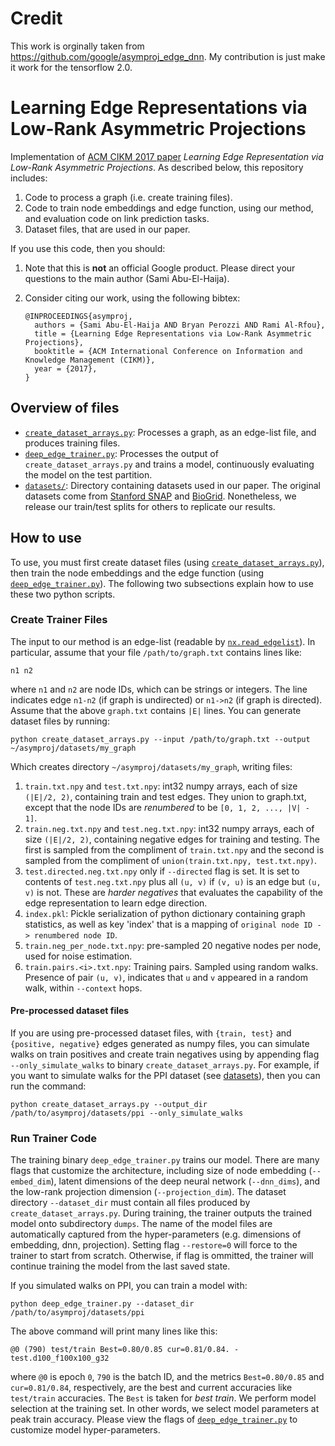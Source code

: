 # Credit
This work is orginally taken from https://github.com/google/asymproj_edge_dnn. My contribution is just make it work for the tensorflow 2.0.
# Learning Edge Representations via Low-Rank Asymmetric Projections

Implementation of [ACM CIKM 2017 paper](https://arxiv.org/abs/1705.05615)
_Learning Edge Representation via Low-Rank Asymmetric Projections_. As described
below, this repository includes:

1. Code to process a graph (i.e. create training files).
1. Code to train node embeddings and edge function, using our method, and
   evaluation code on link prediction tasks.
1. Dataset files, that are used in our paper.

If you use this code, then you should:

1. Note that this is **not** an official Google product. Please direct your
   questions to the main author (Sami Abu-El-Haija).
1. Consider citing our work, using the following bibtex:
   
       @INPROCEEDINGS{asymproj,
         authors = {Sami Abu-El-Haija AND Bryan Perozzi AND Rami Al-Rfou},
         title = {Learning Edge Representations via Low-Rank Asymmetric Projections},
         booktitle = {ACM International Conference on Information and Knowledge Management (CIKM)},
         year = {2017},
       }

## Overview of files

* [`create_dataset_arrays.py`](./create_dataset_arrays.py): Processes a graph,
  as an edge-list file, and produces training files.
* [`deep_edge_trainer.py`](./deep_edge_trainer.py): Processes the output of
  `create_dataset_arrays.py` and trains a model, continuously evaluating the
  model on the test partition.
* [`datasets/`](./datasets): Directory containing datasets used in our paper.
  The original datasets come from [Stanford SNAP](http://snap.stanford.edu/data)
  and [BioGrid](https://thebiogrid.org). Nonetheless, we release our train/test
  splits for others to replicate our results.

## How to use

To use, you must first create dataset files
(using [`create_dataset_arrays.py`](./create_dataset_arrays.py)), then train the node
embeddings and the edge function
(using [`deep_edge_trainer.py`](./deep_edge_trainer.py)). The following two
subsections explain how to use these two python scripts.

### Create Trainer Files

The input to our method is an edge-list (readable by
[`nx.read_edgelist`](https://networkx.github.io/documentation/networkx-1.9/reference/generated/networkx.readwrite.edgelist.read_edgelist.html)).
In particular, assume that your file `/path/to/graph.txt` contains lines like:

    n1 n2

where `n1` and `n2` are node IDs, which can be strings or integers. The line
indicates edge `n1-n2` (if graph is undirected) or `n1->n2` (if graph is
directed). Assume that the above `graph.txt` contains `|E|` lines. You can
generate dataset files by running:

    python create_dataset_arrays.py --input /path/to/graph.txt --output ~/asymproj/datasets/my_graph

Which creates directory `~/asymproj/datasets/my_graph`, writing files:

1. `train.txt.npy` and `test.txt.npy`: int32 numpy arrays, each of size
   `(|E|/2, 2)`, containing train and test edges. They union to graph.txt,
   except that the node IDs are _renumbered_ to be `[0, 1, 2, ..., |V| - 1]`.
1. `train.neg.txt.npy` and `test.neg.txt.npy`: int32 numpy arrays, each of size
   `(|E|/2, 2)`, containing negative edges for training and testing. The first
   is sampled from the compliment of `train.txt.npy` and the second is sampled
   from the compliment of `union(train.txt.npy, test.txt.npy)`.
1. `test.directed.neg.txt.npy` only if `--directed` flag is set. It is set to
   contents of `test.neg.txt.npy` plus all `(u, v)` if `(v, u)` is an edge but
   `(u, v)` is not. These are _harder negatives_ that evaluates the capability
   of the edge representation to learn edge direction.
1. `index.pkl`: Pickle serialization of python dictionary containing graph
   statistics, as well as key 'index' that is a mapping of
   `original node ID -> renumbered node ID`.
1. `train.neg_per_node.txt.npy`: pre-sampled 20 negative nodes per node, used
   for noise estimation.
1. `train.pairs.<i>.txt.npy`: Training pairs. Sampled using random walks.
   Presence of pair `(u, v)`, indicates that `u` and `v` appeared in a random
   walk, within `--context` hops.

#### Pre-processed dataset files

If you are using pre-processed dataset files, with `{train, test}` and 
`{positive, negative}` edges generated as numpy files, you can simulate walks
on train positives and create train negatives using by appending flag
`--only_simulate_walks` to binary `create_dataset_arrays.py`. For example, if
you want to simulate walks for the PPI dataset (see [datasets](./datasets/)),
then you can run the command:

    python create_dataset_arrays.py --output_dir /path/to/asymproj/datasets/ppi --only_simulate_walks


### Run Trainer Code

The training binary `deep_edge_trainer.py` trains our model. There are many
flags that customize the architecture, including size of node embedding
(`--embed_dim`), latent dimensions of the deep neural network (`--dnn_dims`),
and the low-rank projection dimension (`--projection_dim`). The dataset
directory `--dataset_dir` must contain all files produced by
`create_dataset_arrays.py`. During training, the trainer outputs the trained
model onto subdirectory `dumps`. The name of the model files are automatically
captured from the hyper-parameters (e.g. dimensions of embedding, dnn,
projection). Setting flag `--restore=0` will force to the trainer to start from
scratch. Otherwise, if flag is ommitted, the trainer will continue training the
model from the last saved state.

If you simulated walks on PPI, you can train a model with:

    python deep_edge_trainer.py --dataset_dir /path/to/asymproj/datasets/ppi

The above command will print many lines like this:

    @0 (790) test/train Best=0.80/0.85 cur=0.81/0.84. - test.d100_f100x100_g32

where `@0` is epoch `0`, `790` is the batch ID, and the metrics
`Best=0.80/0.85` and `cur=0.81/0.84`, respectively, are the best
and current accuracies like `test/train` accuracies. The `Best` is taken for
_best train_. We perform model selection at the training set. In other words, we
select model parameters at peak train accuracy. Please view the flags of
[`deep_edge_trainer.py`](./deep_edge_trainer.py) to customize model
hyper-parameters.

